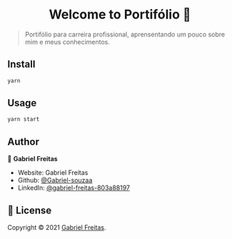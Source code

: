 <h1 align="center">Welcome to Portifólio 👋</h1>

> Portifólio para carreira profissional, aprensentando um pouco sobre mim e meus conhecimentos.

## Install

```sh
yarn
```

## Usage

```sh
yarn start
```

## Author

👤 **Gabriel Freitas**

* Website: Gabriel Freitas
* Github: [@Gabriel-souzaa](https://github.com/Gabriel-souzaa)
* LinkedIn: [@gabriel-freitas-803a88197](https://linkedin.com/in/gabriel-freitas-803a88197)


## 📝 License

Copyright © 2021 [Gabriel Freitas](https://github.com/Gabriel-souzaa).<br />
